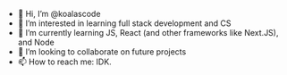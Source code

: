 - 👋 Hi, I’m @koalascode
- 👀 I’m interested in learning full stack development and CS
- 🌱 I’m currently learning JS, React (and other frameworks like Next.JS), and Node
- 💞️ I’m looking to collaborate on future projects
- 📫 How to reach me: IDK. 

<!---
koalascode/koalascode is a ✨ special ✨ repository because its `README.md` (this file) appears on your GitHub profile.
You can click the Preview link to take a look at your changes.
--->
